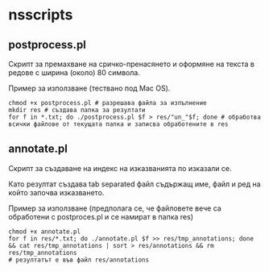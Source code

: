 # nsscripts

## postprocess.pl
Скрипт за премахване на сричко-пренасянето и оформяне на текста в редове с ширина (около) 80 символа.

Пример за използване (тествано под Mac OS).

```
chmod +x postprocess.pl # разрешава файла за изпълнение
mkdir res # създава папка за резултати
for f in *.txt; do ./postprocess.pl $f > res/"un_"$f; done # обработва всички файлове от текущата папка и записва обработените в res
```

## annotate.pl
Скрипт за създаване на индекс на изказванията по изказали се.

Като резултат създава tab separated файл съдържащ име, файл и ред на който започва изказването.

Пример за използване (предполага се, че файловете вече са обработени с postproces.pl и се намират в папка res)

```
chmod +x annotate.pl
for f in res/*.txt; do ./annotate.pl $f >> res/tmp_annotations; done && cat res/tmp_annotations | sort > res/annotations && rm res/tmp_annotations
# резултатът е във файл res/annotations 
```
